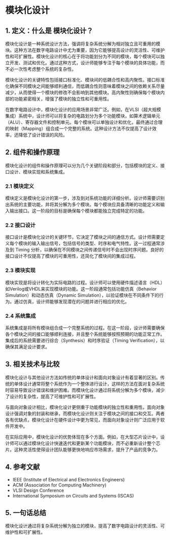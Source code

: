 # 模块化设计

## 1. 定义：什么是 **模块化设计**？
模块化设计是一种系统设计方法，强调将复杂系统分解为相对独立且可重用的模块。这种方法在数字电路设计中尤为重要，因为它能够提高设计的灵活性、可维护性和可扩展性。模块化设计的核心在于将功能划分为不同的模块，每个模块可以独立开发、测试和优化。通过这种方式，设计师能够专注于每个模块的具体功能，而不必一次性考虑整个系统的复杂性。

模块化设计的关键特性包括接口标准化、模块间的低耦合性和高内聚性。接口标准化确保不同模块之间能够顺利通信，而低耦合性则意味着模块之间的依赖关系尽量减少，从而使得一个模块的修改不会影响到其他模块。高内聚性则确保每个模块内部的功能紧密相关，增强了模块的独立性和可重用性。

在数字电路设计中，模块化设计的应用场景非常广泛。例如，在VLSI（超大规模集成）系统中，设计师可以将复杂的电路划分为多个功能模块，如算术逻辑单元（ALU）、寄存器文件和控制单元。每个模块可以单独设计和优化，最终通过合理的映射（Mapping）组合成一个完整的系统。这种设计方法不仅提高了设计效率，还降低了设计错误的风险。

## 2. 组件和操作原理
模块化设计的组件和操作原理可以分为几个关键阶段和部分，包括模块的定义、接口设计、模块实现和系统集成。

### 2.1 模块定义
模块定义是模块化设计的第一步，涉及到对系统功能的详细分析。设计师需要识别出系统的主要功能，并将其分解为多个模块。每个模块应具备清晰的功能定义和输入输出接口。这一阶段的目标是确保每个模块都能独立完成特定的功能。

### 2.2 接口设计
接口设计是模块化设计的关键环节，它决定了模块之间的通信方式。设计师需要定义每个模块的输入输出信号，包括信号的类型、时序和电气特性。这一过程通常涉及到 Timing 分析，以确保在不同模块之间传递信号时不会出现时序问题。良好的接口设计不仅提高了模块的可重用性，还简化了模块间的集成过程。

### 2.3 模块实现
模块实现是将设计转化为实际电路的过程。设计师可以使用硬件描述语言（HDL）如Verilog或VHDL来实现模块的功能。这一阶段通常包括功能仿真（Behavior Simulation）和动态仿真（Dynamic Simulation），以验证模块在不同条件下的行为。通过仿真，设计师能够发现潜在的问题并进行相应的优化。

### 2.4 系统集成
系统集成是将所有模块组合成一个完整系统的过程。在这一阶段，设计师需要确保各个模块之间的接口能够顺利连接，并且整个系统能够按照预期的功能正常工作。集成后的系统需要进行综合（Synthesis）和时序验证（Timing Verification），以确保其满足设计要求。

## 3. 相关技术与比较
模块化设计与其他设计方法如传统的单体设计和面向对象设计有着显著的区别。传统的单体设计通常将整个系统作为一个整体进行设计，这样的方法在面对复杂系统时容易导致设计错误和维护困难。而模块化设计通过将系统分解为多个模块，减少了设计的复杂性，提高了可维护性和可扩展性。

与面向对象设计相比，模块化设计更侧重于功能模块的独立性和重用性。面向对象设计强调对象的封装和继承，而模块化设计则关注于模块之间的接口和交互。两者各有优缺点，模块化设计在硬件设计中更为常见，而面向对象设计则广泛应用于软件开发中。

在实际应用中，模块化设计的优势体现在多个方面。例如，在大型芯片设计中，设计师可以通过模块化设计快速迭代和更新某个功能模块，而不必重新设计整个芯片。这种灵活性使得设计团队能够更快地响应市场需求，提升了产品的竞争力。

## 4. 参考文献
- IEEE (Institute of Electrical and Electronics Engineers)
- ACM (Association for Computing Machinery)
- VLSI Design Conference
- International Symposium on Circuits and Systems (ISCAS)

## 5. 一句话总结
模块化设计通过将复杂系统分解为独立的模块，提高了数字电路设计的灵活性、可维护性和可扩展性。
